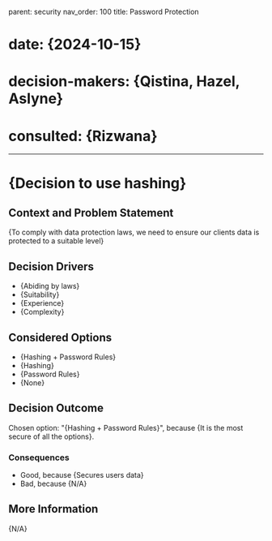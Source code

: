 parent: security
nav_order: 100
title: Password Protection

# date: {2024-10-15}
# decision-makers: {Qistina, Hazel, Aslyne}
# consulted: {Rizwana}
---

# {Decision to use hashing}

## Context and Problem Statement

{To comply with data protection laws, we need to ensure our clients data is protected to a suitable level}

<!-- This is an optional element. Feel free to remove. -->
## Decision Drivers

* {Abiding by laws}
* {Suitability}
* {Experience}
* {Complexity}

## Considered Options

* {Hashing + Password Rules}
* {Hashing}
* {Password Rules}
* {None}

## Decision Outcome

Chosen option: "{Hashing + Password Rules}", because {It is the most secure of all the options}.

### Consequences

* Good, because {Secures users data}
* Bad, because {N/A}

## More Information

{N/A}